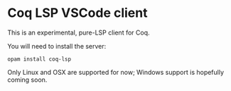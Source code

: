 # Coq LSP VSCode client

This is an experimental, pure-LSP client for Coq.

You will need to install the server:

```
opam install coq-lsp
```

Only Linux and OSX are supported for now; Windows support is hopefully
coming soon.
